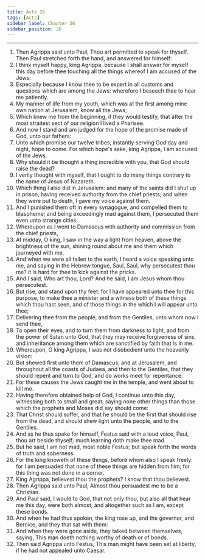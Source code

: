 ```yaml
---
title: Acts 26
tags: [Acts]
sidebar_label: Chapter 26
sidebar_position: 26
---
```


---
1. Then Agrippa said unto Paul, Thou art permitted to speak for thyself. Then Paul stretched forth the hand, and answered for himself:
2. I think myself happy, king Agrippa, because I shall answer for myself this day before thee touching all the things whereof I am accused of the Jews:
3. Especially because I know thee to be expert in all customs and questions which are among the Jews: wherefore I beseech thee to hear me patiently.
4. My manner of life from my youth, which was at the first among mine own nation at Jerusalem, know all the Jews;
5. Which knew me from the beginning, if they would testify, that after the most straitest sect of our religion I lived a Pharisee.
6. And now I stand and am judged for the hope of the promise made of God, unto our fathers:
7. Unto which promise our twelve tribes, instantly serving God day and night, hope to come. For which hope's sake, king Agrippa, I am accused of the Jews.
8. Why should it be thought a thing incredible with you, that God should raise the dead?
9. I verily thought with myself, that I ought to do many things contrary to the name of Jesus of Nazareth.
10. Which thing I also did in Jerusalem: and many of the saints did I shut up in prison, having received authority from the chief priests; and when they were put to death, I gave my voice against them.
11. And I punished them oft in every synagogue, and compelled them to blaspheme; and being exceedingly mad against them, I persecuted them even unto strange cities.
12. Whereupon as I went to Damascus with authority and commission from the chief priests,
13. At midday, O king, I saw in the way a light from heaven, above the brightness of the sun, shining round about me and them which journeyed with me.
14. And when we were all fallen to the earth, I heard a voice speaking unto me, and saying in the Hebrew tongue, Saul, Saul, why persecutest thou me? it is hard for thee to kick against the pricks.
15. And I said, Who art thou, Lord? And he said, I am Jesus whom thou persecutest.
16. But rise, and stand upon thy feet: for I have appeared unto thee for this purpose, to make thee a minister and a witness both of these things which thou hast seen, and of those things in the which I will appear unto thee;
17. Delivering thee from the people, and from the Gentiles, unto whom now I send thee,
18. To open their eyes, and to turn them from darkness to light, and from the power of Satan unto God, that they may receive forgiveness of sins, and inheritance among them which are sanctified by faith that is in me.
19. Whereupon, O king Agrippa, I was not disobedient unto the heavenly vision:
20. But shewed first unto them of Damascus, and at Jerusalem, and throughout all the coasts of Judaea, and then to the Gentiles, that they should repent and turn to God, and do works meet for repentance.
21. For these causes the Jews caught me in the temple, and went about to kill me.
22. Having therefore obtained help of God, I continue unto this day, witnessing both to small and great, saying none other things than those which the prophets and Moses did say should come:
23. That Christ should suffer, and that he should be the first that should rise from the dead, and should shew light unto the people, and to the Gentiles.
24. And as he thus spake for himself, Festus said with a loud voice, Paul, thou art beside thyself; much learning doth make thee mad.
25. But he said, I am not mad, most noble Festus; but speak forth the words of truth and soberness.
26. For the king knoweth of these things, before whom also I speak freely: for I am persuaded that none of these things are hidden from him; for this thing was not done in a corner.
27. King Agrippa, believest thou the prophets? I know that thou believest.
28. Then Agrippa said unto Paul, Almost thou persuadest me to be a Christian.
29. And Paul said, I would to God, that not only thou, but also all that hear me this day, were both almost, and altogether such as I am, except these bonds.
30. And when he had thus spoken, the king rose up, and the governor, and Bernice, and they that sat with them:
31. And when they were gone aside, they talked between themselves, saying, This man doeth nothing worthy of death or of bonds.
32. Then said Agrippa unto Festus, This man might have been set at liberty, if he had not appealed unto Caesar.